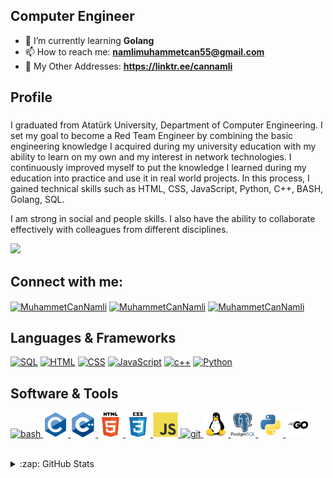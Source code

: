 ## Computer Engineer

- 🌱 I’m currently learning **Golang**
- 📫 How to reach me: **namlimuhammetcan55@gmail.com**
- 🤳 My Other Addresses: **https://linktr.ee/cannamli**

## Profile 

###
I graduated from Atatürk University, Department of Computer Engineering. I set my goal to become a Red Team Engineer by combining the basic engineering knowledge I acquired during my university education with my ability to learn on my own and my interest in network technologies. I continuously improved myself to put the knowledge I learned during my education into practice and use it in real world projects. In this process, I gained technical skills such as HTML, CSS, JavaScript, Python, C++, BASH, Golang, SQL.

I am strong in social and people skills. I also have the ability to collaborate effectively with colleagues from different disciplines.

![](https://komarev.com/ghpvc/?username=muhammet0can1namli&color=green)

## Connect with me:

<p align="left">
<a href="https://twitter.com/cannmll" target="blank"><img align="center" src="https://raw.githubusercontent.com/rahuldkjain/github-profile-readme-generator/master/src/images/icons/Social/twitter.svg" alt="MuhammetCanNamli" height="30" width="40" /></a>
<a href="https://www.linkedin.com/in/muhammet-can-namli" target="blank"><img align="center" src="https://raw.githubusercontent.com/rahuldkjain/github-profile-readme-generator/master/src/images/icons/Social/linked-in-alt.svg" alt="MuhammetCanNamli" height="30" width="40" /></a>
<a href="https://www.hackerrank.com/profile/namlimuhammetca1" target="blank"><img align="center" src="https://raw.githubusercontent.com/rahuldkjain/github-profile-readme-generator/master/src/images/icons/Social/hackerrank.svg" alt="MuhammetCanNamli" height="40" width="40" /></a>
</p>


<h2 align="left">Languages & Frameworks</h2>
<p align="left"> 
<a href="https://www.mysql.com/"><img alt="SQL" src="https://custom-icon-badges.herokuapp.com/badge/SQL-025E8C.svg?logo=database&logoColor=white"></a>
<a href="https://developer.mozilla.org/en-US/docs/Learn/Getting_started_with_the_web/HTML_basics"><img alt="HTML" src="https://img.shields.io/badge/HTML-14354C.svg?logo=html5&logoColor=black&color=orange"></a>
<a href="https://developer.mozilla.org/en-US/docs/Web/CSS"><img alt="CSS" src="https://img.shields.io/badge/CSS-14354C.svg?logo=css3&logoColor=white&color=blue"></a>
<a href="https://developer.mozilla.org/en-US/docs/Learn/Getting_started_with_the_web/JavaScript_basics"><img alt="JavaScript" src="https://shields.io/badge/JavaScript-F7DF1E?logo=JavaScript&logoColor=000"></a>
<a href="https://www.cplusplus.com/"><img alt="c++" src="https://img.shields.io/badge/C/C++-14354C.svg?logo=c&logoColor=white&color=blue"></a>
<a href="https://www.python.org/"><img alt="Python" src="https://img.shields.io/badge/Python-14354C.svg?logo=python&logoColor=blue&color=yellow"></a></p>

<h2 align="left">Software & Tools</h2>
<p align="left">
<a href="https://www.gnu.org/software/bash/" target="_blank"> <img src="https://www.vectorlogo.zone/logos/gnu_bash/gnu_bash-icon.svg" alt="bash" width="40" height="40"/> </a>
<a href="https://www.cprogramming.com/" target="_blank"> <img src="https://raw.githubusercontent.com/devicons/devicon/master/icons/c/c-original.svg" alt="c" width="40" height="40"/> </a>
<a href="https://www.w3schools.com/cpp/" target="_blank"> <img src="https://raw.githubusercontent.com/devicons/devicon/master/icons/cplusplus/cplusplus-original.svg" alt="cplusplus" width="40" height="40"/> </a>
<a href="https://www.w3.org/html/" target="_blank"> <img src="https://raw.githubusercontent.com/devicons/devicon/master/icons/html5/html5-original-wordmark.svg" alt="html5" width="40" height="40"/> </a>
<a href="https://www.w3schools.com/css/" target="_blank"> <img src="https://raw.githubusercontent.com/devicons/devicon/master/icons/css3/css3-original-wordmark.svg" alt="css3" width="40" height="40"/> </a>
<a href="https://www.w3schools.com/js/" target="_blank"> <img src="https://raw.githubusercontent.com/devicons/devicon/master/icons/javascript/javascript-original.svg" alt="jquery" width="40" height="40"> </a>
<a href="https://git-scm.com/" target="_blank"> <img src="https://www.vectorlogo.zone/logos/git-scm/git-scm-icon.svg" alt="git" width="40" height="40"/> </a>
<a href="https://www.linux.org/" target="_blank"> <img src="https://raw.githubusercontent.com/devicons/devicon/master/icons/linux/linux-original.svg" alt="linux" width="40" height="40"/> </a>
<a href="https://www.postgresql.org" target="_blank"> <img src="https://raw.githubusercontent.com/devicons/devicon/master/icons/postgresql/postgresql-original-wordmark.svg" alt="postgresql" width="40" height="40"/> </a>
<a href="https://www.python.org" target="_blank"> <img src="https://raw.githubusercontent.com/devicons/devicon/master/icons/python/python-original.svg" alt="python" width="40" height="40"/> </a>
<a href="https://go.dev/"><img src="https://github.com/github/explore/blob/main/topics/go/go.png?raw=true" alt="golang" width="40" height="40"/></a></p><br/>



<details>
  <summary>:zap: GitHub Stats</summary>
<p align="center">
  <p>
    <a href="https://github.com/MuhammetCanNamli?tab=repositories" target="_blank">
      <img src="https://github-readme-stats.vercel.app/api/top-langs/?username=MuhammetCanNamli&layout=compact&theme=dark">
    </a>
  </p>
  <p>
    <a href="https://github.com/MuhammetCanNamli" target="_blank">
      <img src="https://github-readme-streak-stats.herokuapp.com/?user=MuhammetCanNamli&theme=dark">
    </a>
  </p>
  <p>
    <a href="https://github.com/MuhammetCanNamli" target="_blank">
      <img src="https://github-readme-stats.vercel.app/api?username=MuhammetCanNamli&show_icons=true&theme=dark">
    </a>
  </p>
</p>
</details>

